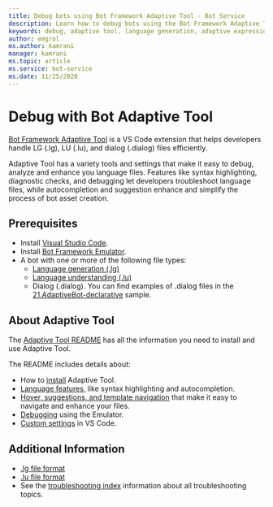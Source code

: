 ```yaml
---
title: Debug bots using Bot Framework Adaptive Tool - Bot Service
description: Learn how to debug bots using the Bot Framework Adaptive Tool Microsoft VS Code extension.
keywords: debug, adaptive tool, language generation, adaptive expressions, bot framework composer
author: emgrol
ms.author: kamrani
manager: kamrani
ms.topic: article
ms.service: bot-service
ms.date: 11/25/2020
---
```


# Debug with Bot Adaptive Tool

[Bot Framework Adaptive Tool](https://aka.ms/adaptive-tool) is a VS Code extension that helps developers handle LG (.lg), LU (.lu), and dialog (.dialog) files efficiently.

Adaptive Tool has a variety tools and settings that make it easy to debug, analyze and enhance you language files. Features like syntax highlighting, diagnostic checks, and debugging let developers troubleshoot language files, while autocompletion and suggestion enhance and simplify the process of bot asset creation.

## Prerequisites

- Install [Visual Studio Code](https://aka.ms/vscode-downloads).
- Install [Bot Framework Emulator](https://aka.ms/Emulator-wiki-getting-started).
- A bot with one or more of the following file types:
    - [Language generation (.lg)](file-format/bot-builder-lg-file-format.md)
    - [Language understanding (.lu)](file-format/bot-builder-lu-file-format.md)
    - Dialog (.dialog). You can find examples of .dialog files in the [21.AdaptiveBot-declarative](https://aka.ms/dotnet-21-adaptivebot-declarative-sample) sample.

## About Adaptive Tool

The [Adaptive Tool README](https://aka.ms/adaptive-tool-readme) has all the information you need to install and use Adaptive Tool.

The README includes details about:

- How to [install](https://aka.ms/adaptive-tool-readme#getting-started) Adaptive Tool.
- [Language features](https://aka.ms/adaptive-tool-readme#language-features), like syntax highlighting and autocompletion.
- [Hover, suggestions, and template navigation](https://aka.ms/adaptive-tool-#hover-suggestions-and-navigation) that make it easy to navigate and enhance your files.
- [Debugging](https://aka.ms/adaptive-tool-readme#debugging) using the Emulator.
- [Custom settings](https://aka.ms/adaptive-tool-readme#adaptive-tool-settings) in VS Code.

## Additional Information

- [.lg file format](file-format/bot-builder-lg-file-format.md)
- [.lu file format](file-format/bot-builder-lu-file-format.md)
- See the [troubleshooting index](bot-service-troubleshoot-index.md) information about all troubleshooting topics.
